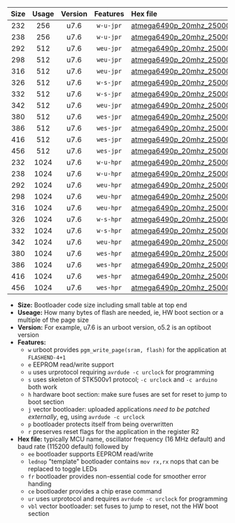 |Size|Usage|Version|Features|Hex file|
|:-:|:-:|:-:|:-:|:--|
|232|256|u7.6|`w-u-jpr`|[atmega6490p_20mhz_250000bps_ur_vbl.hex](https://raw.githubusercontent.com/stefanrueger/urboot/main/atmega6490p_20mhz_250000bps_ur_vbl.hex)|
|238|256|u7.6|`w-u-jpr`|[atmega6490p_20mhz_250000bps_lednop_ur_vbl.hex](https://raw.githubusercontent.com/stefanrueger/urboot/main/atmega6490p_20mhz_250000bps_lednop_ur_vbl.hex)|
|292|512|u7.6|`weu-jpr`|[atmega6490p_20mhz_250000bps_ee_ur_vbl.hex](https://raw.githubusercontent.com/stefanrueger/urboot/main/atmega6490p_20mhz_250000bps_ee_ur_vbl.hex)|
|298|512|u7.6|`weu-jpr`|[atmega6490p_20mhz_250000bps_ee_lednop_ur_vbl.hex](https://raw.githubusercontent.com/stefanrueger/urboot/main/atmega6490p_20mhz_250000bps_ee_lednop_ur_vbl.hex)|
|316|512|u7.6|`weu-jpr`|[atmega6490p_20mhz_250000bps_ee_lednop_fr_ur_vbl.hex](https://raw.githubusercontent.com/stefanrueger/urboot/main/atmega6490p_20mhz_250000bps_ee_lednop_fr_ur_vbl.hex)|
|326|512|u7.6|`w-s-jpr`|[atmega6490p_20mhz_250000bps_vbl.hex](https://raw.githubusercontent.com/stefanrueger/urboot/main/atmega6490p_20mhz_250000bps_vbl.hex)|
|332|512|u7.6|`w-s-jpr`|[atmega6490p_20mhz_250000bps_lednop_vbl.hex](https://raw.githubusercontent.com/stefanrueger/urboot/main/atmega6490p_20mhz_250000bps_lednop_vbl.hex)|
|342|512|u7.6|`weu-jpr`|[atmega6490p_20mhz_250000bps_ee_lednop_fr_ce_ur_vbl.hex](https://raw.githubusercontent.com/stefanrueger/urboot/main/atmega6490p_20mhz_250000bps_ee_lednop_fr_ce_ur_vbl.hex)|
|380|512|u7.6|`wes-jpr`|[atmega6490p_20mhz_250000bps_ee_vbl.hex](https://raw.githubusercontent.com/stefanrueger/urboot/main/atmega6490p_20mhz_250000bps_ee_vbl.hex)|
|386|512|u7.6|`wes-jpr`|[atmega6490p_20mhz_250000bps_ee_lednop_vbl.hex](https://raw.githubusercontent.com/stefanrueger/urboot/main/atmega6490p_20mhz_250000bps_ee_lednop_vbl.hex)|
|416|512|u7.6|`wes-jpr`|[atmega6490p_20mhz_250000bps_ee_lednop_fr_vbl.hex](https://raw.githubusercontent.com/stefanrueger/urboot/main/atmega6490p_20mhz_250000bps_ee_lednop_fr_vbl.hex)|
|456|512|u7.6|`wes-jpr`|[atmega6490p_20mhz_250000bps_ee_lednop_fr_ce_vbl.hex](https://raw.githubusercontent.com/stefanrueger/urboot/main/atmega6490p_20mhz_250000bps_ee_lednop_fr_ce_vbl.hex)|
|232|1024|u7.6|`w-u-hpr`|[atmega6490p_20mhz_250000bps_ur.hex](https://raw.githubusercontent.com/stefanrueger/urboot/main/atmega6490p_20mhz_250000bps_ur.hex)|
|238|1024|u7.6|`w-u-hpr`|[atmega6490p_20mhz_250000bps_lednop_ur.hex](https://raw.githubusercontent.com/stefanrueger/urboot/main/atmega6490p_20mhz_250000bps_lednop_ur.hex)|
|292|1024|u7.6|`weu-hpr`|[atmega6490p_20mhz_250000bps_ee_ur.hex](https://raw.githubusercontent.com/stefanrueger/urboot/main/atmega6490p_20mhz_250000bps_ee_ur.hex)|
|298|1024|u7.6|`weu-hpr`|[atmega6490p_20mhz_250000bps_ee_lednop_ur.hex](https://raw.githubusercontent.com/stefanrueger/urboot/main/atmega6490p_20mhz_250000bps_ee_lednop_ur.hex)|
|316|1024|u7.6|`weu-hpr`|[atmega6490p_20mhz_250000bps_ee_lednop_fr_ur.hex](https://raw.githubusercontent.com/stefanrueger/urboot/main/atmega6490p_20mhz_250000bps_ee_lednop_fr_ur.hex)|
|326|1024|u7.6|`w-s-hpr`|[atmega6490p_20mhz_250000bps.hex](https://raw.githubusercontent.com/stefanrueger/urboot/main/atmega6490p_20mhz_250000bps.hex)|
|332|1024|u7.6|`w-s-hpr`|[atmega6490p_20mhz_250000bps_lednop.hex](https://raw.githubusercontent.com/stefanrueger/urboot/main/atmega6490p_20mhz_250000bps_lednop.hex)|
|342|1024|u7.6|`weu-hpr`|[atmega6490p_20mhz_250000bps_ee_lednop_fr_ce_ur.hex](https://raw.githubusercontent.com/stefanrueger/urboot/main/atmega6490p_20mhz_250000bps_ee_lednop_fr_ce_ur.hex)|
|380|1024|u7.6|`wes-hpr`|[atmega6490p_20mhz_250000bps_ee.hex](https://raw.githubusercontent.com/stefanrueger/urboot/main/atmega6490p_20mhz_250000bps_ee.hex)|
|386|1024|u7.6|`wes-hpr`|[atmega6490p_20mhz_250000bps_ee_lednop.hex](https://raw.githubusercontent.com/stefanrueger/urboot/main/atmega6490p_20mhz_250000bps_ee_lednop.hex)|
|416|1024|u7.6|`wes-hpr`|[atmega6490p_20mhz_250000bps_ee_lednop_fr.hex](https://raw.githubusercontent.com/stefanrueger/urboot/main/atmega6490p_20mhz_250000bps_ee_lednop_fr.hex)|
|456|1024|u7.6|`wes-hpr`|[atmega6490p_20mhz_250000bps_ee_lednop_fr_ce.hex](https://raw.githubusercontent.com/stefanrueger/urboot/main/atmega6490p_20mhz_250000bps_ee_lednop_fr_ce.hex)|

- **Size:** Bootloader code size including small table at top end
- **Useage:** How many bytes of flash are needed, ie, HW boot section or a multiple of the page size
- **Version:** For example, u7.6 is an urboot version, o5.2 is an optiboot version
- **Features:**
  + `w` urboot provides `pgm_write_page(sram, flash)` for the application at `FLASHEND-4+1`
  + `e` EEPROM read/write support
  + `u` uses urprotocol requiring `avrdude -c urclock` for programming
  + `s` uses skeleton of STK500v1 protocol; `-c urclock` and `-c arduino` both work
  + `h` hardware boot section: make sure fuses are set for reset to jump to boot section
  + `j` vector bootloader: uploaded applications *need to be patched externally*, eg, using `avrdude -c urclock`
  + `p` bootloader protects itself from being overwritten
  + `r` preserves reset flags for the application in the register R2
- **Hex file:** typically MCU name, oscillator frequency (16 MHz default) and baud rate (115200 default) followed by
  + `ee` bootloader supports EEPROM read/write
  + `lednop` "template" bootloader contains `mov rx,rx` nops that can be replaced to toggle LEDs
  + `fr` bootloader provides non-essential code for smoother error handing
  + `ce` bootloader provides a chip erase command
  + `ur` uses urprotocol and requires `avrdude -c urclock` for programming
  + `vbl` vector bootloader: set fuses to jump to reset, not the HW boot section
